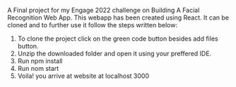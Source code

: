 A Final project for my Engage 2022 challenge on Building A Facial Recognition Web App. This webapp has been created using React.
It can be cloned and to further use it follow the steps written below:
1.  To clone the project click on the green code button besides add files button.
2.  Unzip the downloaded folder and open it using your preffered IDE.
3.  Run npm install
4.  Run nom start
5.  Voila! you arrive at website at localhost 3000
